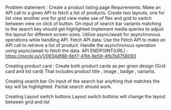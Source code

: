 Problem statement : Create a product listing page
Requirements:
Make an API call to a given API to fetch a list of products.
Create two layouts, one for list view another one for grid view make use of flex and grid to switch between view on click of button.
On input of search bar variants matching to the search key should get highlighted
Implement media queries to adjust the layout for different screen sizes.
Utilize async/await for asynchronous operations while handling API.
Fetch API data:
Use the Fetch API to make an API call to retrieve a list of product.
Handle the asynchronous operation using async/await to fetch the data.
API ENDPOINT(URL) : https://mocki.io/v1/0934df88-6bf7-41fd-9e59-4fb7b8758093

Creating product card :
Create both product cards as per given design (Grid card and list card)
That includes product title , image , badge , variants.

Creating search bar
On input of the search bar anything that matches the key will be highlighted.
Partial search should work.

Creating Layout switch buttons
Layout switch buttons will change the layout between grid and list
